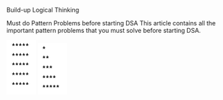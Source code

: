 Build-up Logical Thinking

Must do Pattern Problems before starting DSA
This article contains all the important pattern problems that you must solve before starting DSA. 

![Pattern-1](P1.png)
![Pattern-2: Right-Angled Triangle Pattern](P2.png)
